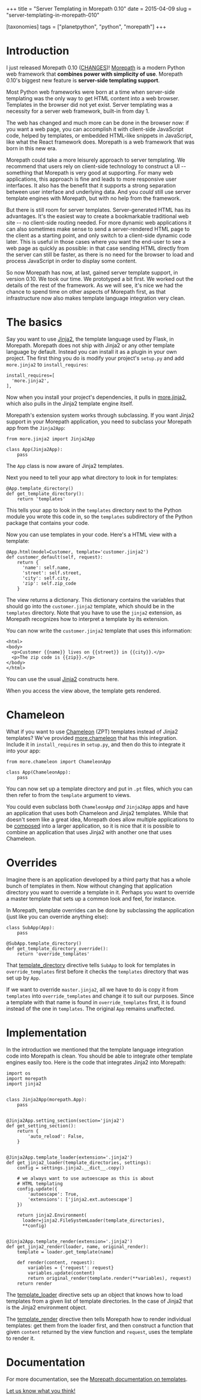 +++
title = "Server Templating in Morepath 0.10"
date = 2015-04-09
slug = "server-templating-in-morepath-010"

[taxonomies]
tags = ["planetpython", "python", "morepath"]
+++

# Introduction

I just released Morepath 0.10
([CHANGES](https://morepath.readthedocs.org/en/0.10/changes.html))!
[Morepath](http://morepath.readthedocs.org) is a modern Python web
framework that **combines power with simplicity of use**. Morepath
0.10's biggest new feature is **server-side templating support**.

Most Python web frameworks were born at a time when server-side
templating was the only way to get HTML content into a web browser.
Templates in the browser did not yet exist. Server templating was a
necessity for a server web framework, built-in from day 1.

The web has changed and much more can be done in the browser now: if you
want a web page, you can accomplish it with client-side JavaScript code,
helped by templates, or embedded HTML-like snippets in JavaScript, like
what the React framework does. Morepath is a web framework that was born
in this new era.

Morepath could take a more leisurely approach to server templating. We
recommend that users rely on client-side technology to construct a UI --
something that Morepath is very good at supporting. For many web
applications, this approach is fine and leads to more responsive user
interfaces. It also has the benefit that it supports a strong separation
between user interface and underlying data. And you *could* still use
server template engines with Morepath, but with no help from the
framework.

But there is still room for server templates. Server-generated HTML has
its advantages. It's the easiest way to create a bookmarkable
traditional web site -- no client-side routing needed. For more dynamic
web applications it can also sometimes make sense to send a
server-rendered HTML page to the client as a starting point, and only
switch to a client-side dynamic code later. This is useful in those
cases where you want the end-user to see a web page as quickly as
possible: in that case sending HTML directly from the server can still
be faster, as there is no need for the browser to load and process
JavaScript in order to display some content.

So now Morepath has now, at last, gained server template support, in
version 0.10. We took our time. We prototyped a bit first. We worked out
the details of the rest of the framework. As we will see, it's nice we
had the chance to spend time on other aspects of Morepath first, as that
infrastructure now also makes template language integration very clean.

# The basics

Say you want to use [Jinja2](http://jinja.pocoo.org/), the template
language used by Flask, in Morepath. Morepath does not ship with Jinja2
or any other template language by default. Instead you can install it as
a plugin in your own project. The first thing you do is modify your
project's `setup.py` and add `more.jinja2` to `install_requires`:

    install_requires=[
      'more.jinja2',
    ],

Now when you install your project's dependencies, it pulls in
[more.jinja2](http://pypi.python.org/pypi/more.jinja2), which also pulls
in the Jinja2 template engine itself.

Morepath's extension system works through subclassing. If you want
Jinja2 support in your Morepath application, you need to subclass your
Morepath app from the `Jinja2App`:

    from more.jinja2 import Jinja2App

    class App(Jinja2App):
        pass

The `App` class is now aware of Jinja2 templates.

Next you need to tell your app what directory to look in for templates:

    @App.template_directory()
    def get_template_directory():
        return 'templates'

This tells your app to look in the `templates` directory next to the
Python module you wrote this code in, so the `templates` subdirectory of
the Python package that contains your code.

Now you can use templates in your code. Here's a HTML view with a
template:

    @App.html(model=Customer, template='customer.jinja2')
    def customer_default(self, request):
        return {
          'name': self.name,
          'street': self.street,
          'city': self.city,
          'zip': self.zip_code
        }

The view returns a dictionary. This dictionary contains the variables
that should go into the `customer.jinja2` template, which should be in
the `templates` directory. Note that you have to use the `jinja2`
extension, as Morepath recognizes how to interpret a template by its
extension.

You can now write the `customer.jinja2` template that uses this
information:

    <html>
    <body>
      <p>Customer {{name}} lives on {{street}} in {{city}}.</p>
      <p>The zip code is {{zip}}.</p>
    </body>
    </html>

You can use the usual [Jinja2](http://jinja.pocoo.org/) constructs here.

When you access the view above, the template gets rendered.

# Chameleon

What if you want to use [Chameleon](https://chameleon.readthedocs.org/)
(ZPT) templates instead of Jinja2 templates? We've provided
[more.chameleon](http://pypi.python.org/pypi/more.chameleon) that has
this integration. Include it in `install_requires` in `setup.py`, and
then do this to integrate it into your app:

    from more.chameleon import ChameleonApp

    class App(ChameleonApp):
        pass

You can now set up a template directory and put in `.pt` files, which
you can then refer to from the `template` argument to views.

You could even subclass both `ChameleonApp` *and* `Jinja2App` apps and
have an application that uses both Chameleon and Jinja2 templates. While
that doesn't seem like a great idea, Morepath does allow multiple
applications to be
[composed](http://morepath.readthedocs.org/en/latest/app_reuse.html#nesting-applications)
into a larger application, so it is nice that it is possible to combine
an application that uses Jinja2 with another one that uses Chameleon.

# Overrides

Imagine there is an application developed by a third party that has a
whole bunch of templates in them. Now without changing that application
directory you want to override a template in it. Perhaps you want to
override a master template that sets up a common look and feel, for
instance.

In Morepath, template overrides can be done by subclassing the
application (just like you can override anything else):

    class SubApp(App):
        pass

    @SubApp.template_directory()
    def get_template_directory_override():
        return 'override_templates'

That
[template_directory](http://morepath.readthedocs.org/en/latest/api.html#morepath.App.template_directory)
directive tells `SubApp` to look for templates in `override_templates`
first before it checks the `templates` directory that was set up by
`App`.

If we want to override `master.jinja2`, all we have to do is copy it
from `templates` into `override_templates` and change it to suit our
purposes. Since a template with that name is found in
`override_templates` first, it is found instead of the one in
`templates`. The original `App` remains unaffected.

# Implementation

In the introduction we mentioned that the template language integration
code into Morepath is clean. You should be able to integrate other
template engines easily too. Here is the code that integrates Jinja2
into Morepath:

    import os
    import morepath
    import jinja2


    class Jinja2App(morepath.App):
        pass


    @Jinja2App.setting_section(section='jinja2')
    def get_setting_section():
        return {
            'auto_reload': False,
        }


    @Jinja2App.template_loader(extension='.jinja2')
    def get_jinja2_loader(template_directories, settings):
        config = settings.jinja2.__dict__.copy()

        # we always want to use autoescape as this is about
        # HTML templating
        config.update({
            'autoescape': True,
            'extensions': ['jinja2.ext.autoescape']
        })

        return jinja2.Environment(
          loader=jinja2.FileSystemLoader(template_directories),
          **config)


    @Jinja2App.template_render(extension='.jinja2')
    def get_jinja2_render(loader, name, original_render):
        template = loader.get_template(name)

        def render(content, request):
            variables = {'request': request}
            variables.update(content)
            return original_render(template.render(**variables), request)
        return render

The
[template_loader](http://morepath.readthedocs.org/en/latest/api.html#morepath.App.template_loader)
directive sets up an object that knows how to load templates from a
given list of template directories. In the case of Jinja2 that is the
Jinja2 environment object.

The
[template_render](http://morepath.readthedocs.org/en/latest/api.html#morepath.App.template_render)
directive then tells Morepath how to render individual templates: get
them from the loader first, and then construct a function that given
`content` returned by the view function and `request`, uses the template
to render it.

# Documentation

For more documentation, see the [Morepath documentation on
templates](http://morepath.readthedocs.org/en/latest/templates.html).

[Let us know what you
think!](https://morepath.readthedocs.org/en/latest/community.html)
